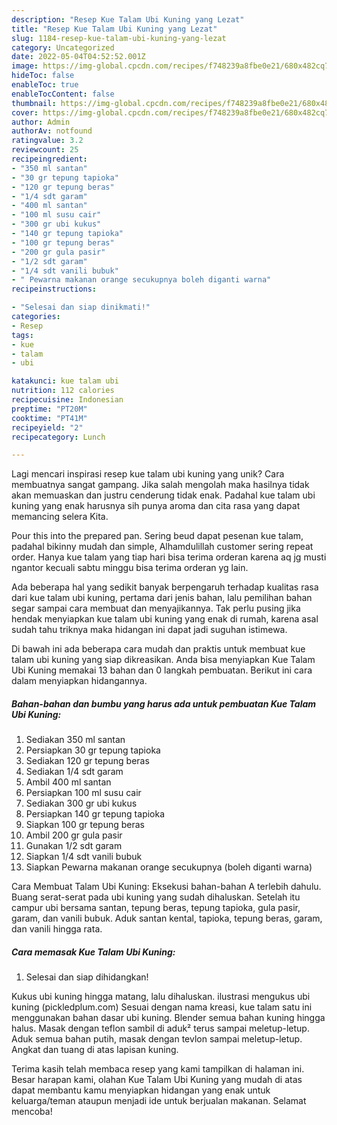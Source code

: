 ```yaml
---
description: "Resep Kue Talam Ubi Kuning yang Lezat"
title: "Resep Kue Talam Ubi Kuning yang Lezat"
slug: 1184-resep-kue-talam-ubi-kuning-yang-lezat
category: Uncategorized
date: 2022-05-04T04:52:52.001Z
image: https://img-global.cpcdn.com/recipes/f748239a8fbe0e21/680x482cq70/kue-talam-ubi-kuning-foto-resep-utama.jpg
hideToc: false
enableToc: true
enableTocContent: false
thumbnail: https://img-global.cpcdn.com/recipes/f748239a8fbe0e21/680x482cq70/kue-talam-ubi-kuning-foto-resep-utama.jpg
cover: https://img-global.cpcdn.com/recipes/f748239a8fbe0e21/680x482cq70/kue-talam-ubi-kuning-foto-resep-utama.jpg
author: Admin
authorAv: notfound
ratingvalue: 3.2
reviewcount: 25
recipeingredient:
- "350 ml santan"
- "30 gr tepung tapioka"
- "120 gr tepung beras"
- "1/4 sdt garam"
- "400 ml santan"
- "100 ml susu cair"
- "300 gr ubi kukus"
- "140 gr tepung tapioka"
- "100 gr tepung beras"
- "200 gr gula pasir"
- "1/2 sdt garam"
- "1/4 sdt vanili bubuk"
- " Pewarna makanan orange secukupnya boleh diganti warna"
recipeinstructions:

- "Selesai dan siap dinikmati!"
categories:
- Resep
tags:
- kue
- talam
- ubi

katakunci: kue talam ubi 
nutrition: 112 calories
recipecuisine: Indonesian
preptime: "PT20M"
cooktime: "PT41M"
recipeyield: "2"
recipecategory: Lunch

---
```





Lagi mencari inspirasi resep kue talam ubi kuning yang unik? Cara membuatnya sangat gampang. Jika salah mengolah maka hasilnya tidak akan memuaskan dan justru cenderung tidak enak. Padahal kue talam ubi kuning yang enak harusnya sih punya aroma dan cita rasa yang dapat memancing selera Kita.





Pour this into the prepared pan. Sering beud dapat pesenan kue talam, padahal bikinny mudah dan simple, Alhamdulillah customer sering repeat order. Hanya kue talam yang tiap hari bisa terima orderan karena aq jg musti ngantor kecuali sabtu minggu bisa terima orderan yg lain.

Ada beberapa hal yang sedikit banyak berpengaruh terhadap kualitas rasa dari kue talam ubi kuning, pertama dari jenis bahan, lalu pemilihan bahan segar sampai cara membuat dan menyajikannya. Tak perlu pusing jika hendak menyiapkan kue talam ubi kuning yang enak di rumah, karena asal sudah tahu triknya maka hidangan ini dapat jadi suguhan istimewa.






Di bawah ini ada beberapa cara mudah dan praktis untuk membuat kue talam ubi kuning yang siap dikreasikan. Anda bisa menyiapkan Kue Talam Ubi Kuning memakai 13 bahan dan 0 langkah pembuatan. Berikut ini cara dalam menyiapkan hidangannya.

<!--inarticleads1-->

##### Bahan-bahan dan bumbu yang harus ada untuk pembuatan Kue Talam Ubi Kuning:

1. Sediakan 350 ml santan
1. Persiapkan 30 gr tepung tapioka
1. Sediakan 120 gr tepung beras
1. Sediakan 1/4 sdt garam
1. Ambil 400 ml santan
1. Persiapkan 100 ml susu cair
1. Sediakan 300 gr ubi kukus
1. Persiapkan 140 gr tepung tapioka
1. Siapkan 100 gr tepung beras
1. Ambil 200 gr gula pasir
1. Gunakan 1/2 sdt garam
1. Siapkan 1/4 sdt vanili bubuk
1. Siapkan  Pewarna makanan orange secukupnya (boleh diganti warna)


Cara Membuat Talam Ubi Kuning: Eksekusi bahan-bahan A terlebih dahulu. Buang serat-serat pada ubi kuning yang sudah dihaluskan. Setelah itu campur ubi bersama santan, tepung beras, tepung tapioka, gula pasir, garam, dan vanili bubuk. Aduk santan kental, tapioka, tepung beras, garam, dan vanili hingga rata. 

<!--inarticleads2-->

##### Cara memasak Kue Talam Ubi Kuning:


1. Selesai dan siap dihidangkan!

Kukus ubi kuning hingga matang, lalu dihaluskan. ilustrasi mengukus ubi kuning (pickledplum.com) Sesuai dengan nama kreasi, kue talam satu ini menggunakan bahan dasar ubi kuning. Blender semua bahan kuning hingga halus. Masak dengan teflon sambil di aduk² terus sampai meletup-letup. Aduk semua bahan putih, masak dengan tevlon sampai meletup-letup. Angkat dan tuang di atas lapisan kuning. 

Terima kasih telah membaca resep yang kami tampilkan di halaman ini. Besar harapan kami, olahan Kue Talam Ubi Kuning yang mudah di atas dapat membantu kamu menyiapkan hidangan yang enak untuk keluarga/teman ataupun menjadi ide untuk berjualan makanan. Selamat mencoba!
